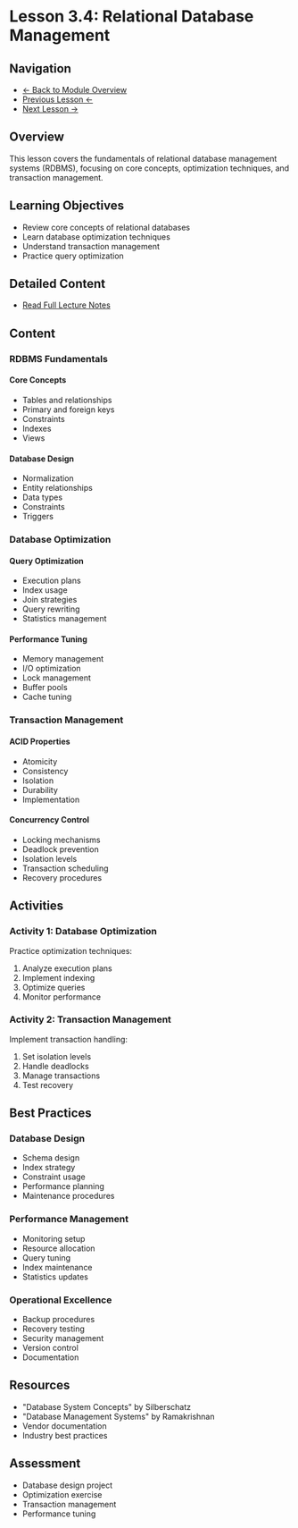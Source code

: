# Lesson 3.4: Relational Database Management

## Navigation
- [← Back to Module Overview](./README.md)
- [Previous Lesson ←](./3.3-data-warehouse-implementation.md)
- [Next Lesson →](./3.5-cloud-data-warehouses.md)

## Overview
This lesson covers the fundamentals of relational database management systems (RDBMS), focusing on core concepts, optimization techniques, and transaction management.

## Learning Objectives
- Review core concepts of relational databases
- Learn database optimization techniques
- Understand transaction management
- Practice query optimization

## Detailed Content
- [Read Full Lecture Notes](./lectures/lesson-3-4.md)

## Content

### RDBMS Fundamentals

#### Core Concepts
- Tables and relationships
- Primary and foreign keys
- Constraints
- Indexes
- Views

#### Database Design
- Normalization
- Entity relationships
- Data types
- Constraints
- Triggers

### Database Optimization

#### Query Optimization
- Execution plans
- Index usage
- Join strategies
- Query rewriting
- Statistics management

#### Performance Tuning
- Memory management
- I/O optimization
- Lock management
- Buffer pools
- Cache tuning

### Transaction Management

#### ACID Properties
- Atomicity
- Consistency
- Isolation
- Durability
- Implementation

#### Concurrency Control
- Locking mechanisms
- Deadlock prevention
- Isolation levels
- Transaction scheduling
- Recovery procedures

## Activities

### Activity 1: Database Optimization
Practice optimization techniques:
1. Analyze execution plans
2. Implement indexing
3. Optimize queries
4. Monitor performance

### Activity 2: Transaction Management
Implement transaction handling:
1. Set isolation levels
2. Handle deadlocks
3. Manage transactions
4. Test recovery

## Best Practices

### Database Design
- Schema design
- Index strategy
- Constraint usage
- Performance planning
- Maintenance procedures

### Performance Management
- Monitoring setup
- Resource allocation
- Query tuning
- Index maintenance
- Statistics updates

### Operational Excellence
- Backup procedures
- Recovery testing
- Security management
- Version control
- Documentation

## Resources
- "Database System Concepts" by Silberschatz
- "Database Management Systems" by Ramakrishnan
- Vendor documentation
- Industry best practices

## Assessment
- Database design project
- Optimization exercise
- Transaction management
- Performance tuning 